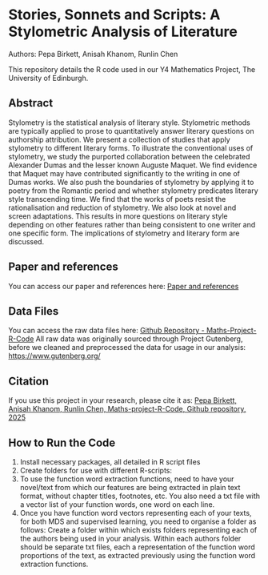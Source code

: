 # Stories, Sonnets and Scripts: A Stylometric Analysis of Literature
Authors: Pepa Birkett, Anisah Khanom, Runlin Chen


This repository details the R code used in our Y4 Mathematics Project, The University of Edinburgh. 

## Abstract
Stylometry is the statistical analysis of literary style. Stylometric methods are typically applied to prose to quantitatively answer literary questions on authorship attribution. We present a collection of studies that apply stylometry to different literary forms. To illustrate the conventional uses of stylometry, we study the purported collaboration between the celebrated Alexander Dumas and the lesser known Auguste Maquet. We find evidence that Maquet may have contributed significantly to the writing in one of Dumas works. We also push the boundaries of stylometry by applying it to poetry from the Romantic period and whether stylometry predicates literary style transcending time. We find that the works of poets resist the rationalisation and reduction of stylometry. We also look at novel and screen adaptations. This results in more questions on literary style depending on other features rather than being consistent to one writer and one specific form. The implications of stylometry and literary form are discussed. 

## Paper and references
You can access our paper and references here: 
[Paper and references](https://github.com/pepabirkett/Maths-Project-R-Code/tree/bde4dfc86c141dc074036502fa57cc91298e1832/Paper%20and%20References)

## Data Files
You can access the raw data files here: 
[Github Repository - Maths-Project-R-Code](https://github.com/pepabirkett/Maths-Project-R-Code)
All raw data was originally sourced through Project Gutenberg, before we cleaned and preprocessed the data for usage in our analysis: 
https://www.gutenberg.org/

## Citation
If you use this project in your research, please cite it as:
[Pepa Birkett, Anisah Khanom, Runlin Chen, Maths-project-R-Code, Github repository, 2025](https://github.com/pepabirkett/Maths-Project-R-Code)

## How to Run the Code
1. Install necessary packages, all detailed in R script files
2. Create folders for use with different R-scripts:
3. To use the function word extraction functions, need to have your novel/text from which our features are being extracted in plain text format, without chapter titles, footnotes, etc. You also need a txt file with a vector list of your function words, one  word on each line.
4. Once you have function word vectors representing each of your texts, for both MDS and supervised learning, you need to organise a folder as follows: Create a folder within which exists folders representing each of the authors being used in your analysis. Within each authors folder should be separate txt files, each a representation of the function word proportions of the text, as extracted previously using the function word extraction functions.
